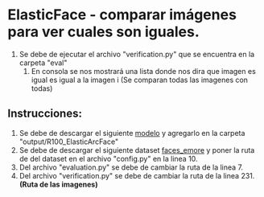 # ElasticFace - comparar imágenes para ver cuales son iguales.

1. Se debe de ejecutar el archivo "verification.py" que se encuentra en la carpeta "eval"
   1. En consola se nos mostrará una lista donde nos dira que imagen es igual es igual a la imagen i (Se comparan todas las imagenes con todas)

## Instrucciones:

1. Se debe de descargar el siguiente [modelo](https://drive.google.com/file/d/1vPmCAlioQHYkqVGol24O7QAnbehRhz4t/view?usp=sharing) y agregarlo en la carpeta "output/R100_ElasticArcFace"
1. Se debe de descargar el siguiente dataset [faces_emore](https://drive.google.com/file/d/1SXS4-Am3bsKSK615qbYdbA_FMVh3sAvR/view) y poner la ruta de del dataset en el archivo "config.py" en la linea 10.
1. Del archivo "evaluation.py" se debe de cambiar la ruta de la linea 7. 
1. Del archivo "verification.py" se debe de cambiar la ruta de la linea 231. **(Ruta de las imagenes)**